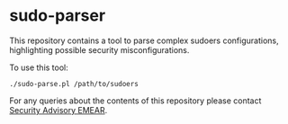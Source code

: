 # sudo-parser

This repository contains a tool to parse complex sudoers configurations, highlighting possible security misconfigurations.

To use this tool:

```./sudo-parse.pl /path/to/sudoers```

For any queries about the contents of this repository please contact [Security Advisory EMEAR](mailto:css-adv-outreach@cisco.com).
